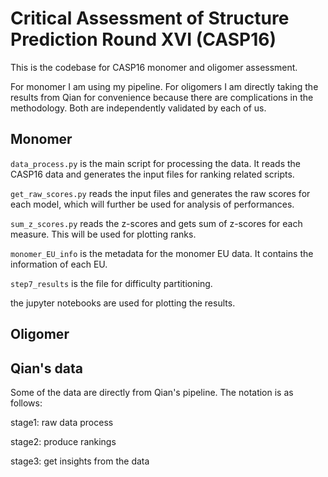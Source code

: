# Critical Assessment of Structure Prediction Round XVI (CASP16)

This is the codebase for CASP16 monomer and oligomer assessment.

For monomer I am using my pipeline. For oligomers I am directly taking the results from Qian for convenience because there are complications in the methodology. Both are independently validated by each of us.

## Monomer

`data_process.py` is the main script for processing the data. It reads the CASP16 data and generates the input files for ranking related scripts.

`get_raw_scores.py` reads the input files and generates the raw scores for each model, which will further be used for analysis of performances.

`sum_z_scores.py` reads the z-scores and gets sum of z-scores for each measure. This will be used for plotting ranks.

`monomer_EU_info` is the metadata for the monomer EU data. It contains the information of each EU.

`step7_results` is the file for difficulty partitioning.

the jupyter notebooks are used for plotting the results.


## Oligomer


## Qian's data

Some of the data are directly from Qian's pipeline. The notation is as follows:

stage1: raw data process

stage2: produce rankings

stage3: get insights from the data